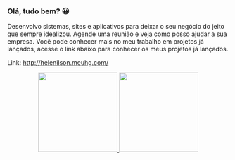 ### Olá, tudo bem? 😀

Desenvolvo sistemas, sites e aplicativos para deixar o seu negócio do jeito que sempre idealizou. Agende uma reunião e veja como posso ajudar a sua empresa. Você pode conhecer  mais no meu  trabalho em projetos já lançados, acesse o link abaixo para conhecer os meus projetos já lançados.

Link:  http://helenilson.meuhg.com/

<div align="center">
  <a href="https://github.com/helenilsonholamek">
  <img height="180em" src="https://github-readme-stats.vercel.app/api?username=helenilsonholamek&show_icons=true&theme=dracula&include_all_commits=true&count_private=true"/>
  <img height="180em" src="https://github-readme-stats.vercel.app/api/top-langs/?username=helenilsonholamek&layout=compact&langs_count=7&theme=dracula"/>
</div>

<!--
**helenilsonholamek/helenilsonholamek** is a ✨ _special_ ✨ repository because its `README.md` (this file) appears on your GitHub profile.

Here are some ideas to get you started:

- 🔭 I’m currently working on ...
- 🌱 I’m currently learning ...
- 👯 I’m looking to collaborate on ...
- 🤔 I’m looking for help with ...
- 💬 Ask me about ...
- 📫 How to reach me: ...
- 😄 Pronouns: ...
- ⚡ Fun fact: ...
-->
